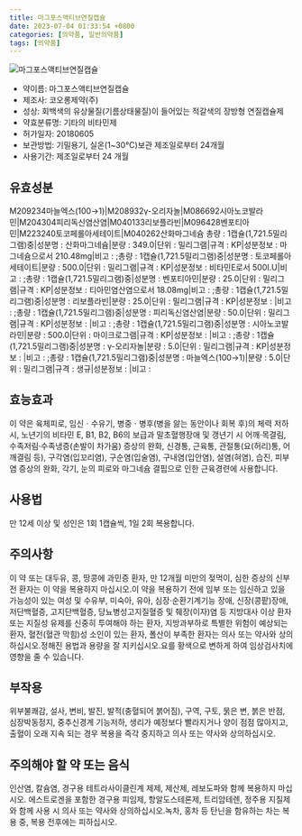 ```yaml
---
title: 마그포스액티브연질캡슐
date: 2023-07-04 01:33:54 +0800
categories: [의약품, 일반의약품]
tags: [의약품]
---
```

![마그포스액티브연질캡슐](https://nedrug.mfds.go.kr/pbp/cmn/itemImageDownload/153814921631300007)

- 약이름: 마그포스액티브연질캡슐
- 제조사: 코오롱제약(주)
- 성상: 회백색의 유상물질(기름상태물질)이 들어있는 적갈색의 장방형 연질캡슐제
- 약효분류명: 기타의 비타민제
- 허가일자: 20180605
- 보관방법: 기밀용기, 실온(1~30°C)보관 제조일로부터 24개월
- 사용기간: 제조일로부터 24 개월
## 유효성분
M209234마늘엑스(100→1)|M208932γ-오리자놀|M086692시아노코발라민|M204304피리독신염산염|M040133리보플라빈|M096428벤포티아민|M223240토코페롤아세테이트|M040262산화마그네슘
총량 : 1캡슐(1,721.5밀리그램)중|성분명 : 산화마그네슘|분량 : 349.0|단위 : 밀리그램|규격 : KP|성분정보 : 마그네슘으로서 210.48mg|비고 : ;총량 : 1캡슐(1,721.5밀리그램)중|성분명 : 토코페롤아세테이트|분량 : 500.0|단위 : 밀리그램|규격 : KP|성분정보 : 비타민E로서 500I.U|비고 : ;총량 : 1캡슐(1,721.5밀리그램)중|성분명 : 벤포티아민|분량 : 25.0|단위 : 밀리그램|규격 : KP|성분정보 : 티아민염산염으로서 18.08mg|비고 : ;총량 : 1캡슐(1,721.5밀리그램)중|성분명 : 리보플라빈|분량 : 25.0|단위 : 밀리그램|규격 : KP|성분정보 : |비고 : ;총량 : 1캡슐(1,721.5밀리그램)중|성분명 : 피리독신염산염|분량 : 50.0|단위 : 밀리그램|규격 : KP|성분정보 : |비고 : ;총량 : 1캡슐(1,721.5밀리그램)중|성분명 : 시아노코발라민|분량 : 500.0|단위 : 마이크로그램|규격 : KP|성분정보 : |비고 : ;총량 : 1캡슐(1,721.5밀리그램)중|성분명 : γ-오리자놀|분량 : 5.0|단위 : 밀리그램|규격 : KP|성분정보 : |비고 : ;총량 : 1캡슐(1,721.5밀리그램)중|성분명 : 마늘엑스(100→1)|분량 : 5.0|단위 : 밀리그램|규격 : 생규|성분정보 : |비고 :
## 효능효과
이 약은 육체피로, 임신ㆍ수유기, 병중ㆍ병후(병을 앓는 동안이나 회복 후)의 체력 저하 시, 노년기의 비타민 E, B1, B2, B6의 보급과 말초혈행장애 및 갱년기 시 어깨·목결림, 수족저림·수족냉증(손발이 차가움) 증상의 완화, 신경통, 근육통, 관절통(요(허리)통, 어깨결림 등), 구각염(입꼬리염), 구순염(입술염), 구내염(입안염), 설염(혀염), 습진, 피부염 증상의 완화, 각기, 눈의 피로와 마그네슘 결핍으로 인한 근육경련에 사용합니다.
## 사용법
만 12세 이상 및 성인은 1회 1캡슐씩, 1일 2회 복용합니다.
## 주의사항
이 약 또는 대두유, 콩, 땅콩에 과민증 환자, 만 12개월 미만의 젖먹이, 심한 증상의 신부전 환자는 이 약을 복용하지 마십시오.이 약을 복용하기 전에 임부 또는 임신하고 있을 가능성이 있는 여성 및 수유부, 미숙아, 유아, 심장·순환기계기능 장애, 신장(콩팥)장애, 저단백혈증, 고지단백혈증, 당뇨병성고지질혈증 및 췌장(이자)염 등 지방대사 이상 환자 또는 지질성 유제를 신중히 투여해야 하는 환자, 지방과부하로 특별한 위험이 예상되는 환자, 혈전(혈관 막힘)성 소인이 있는 환자, 폴산이 부족한 환자는 의사 또는 약사와 상의하십시오.정해진 용법과 용량을 잘 지키십시오.요를 황색으로 변하게 하여 임상검사치에 영향을 줄 수 있습니다.
## 부작용
위부불쾌감, 설사, 변비, 발진, 발적(충혈되어 붉어짐), 구역, 구토, 묽은 변, 붉은 반점, 심장박동정지, 중추신경계 기능저하, 생리가 예정보다 빨라지거나 양이 점점 많아지고, 출혈이 오래 지속 되는 경우 복용을 즉각 중지하고 의사 또는 약사와 상의하십시오.
## 주의해야 할 약 또는 음식
인산염, 칼슘염, 경구용 테트라사이클린계 제제, 제산제, 레보도파와 함께 복용하지 마십시오. 에스트로겐을 포함한 경구용 피임제, 항알도스테론제, 트리암테렌, 정주용 지질제와 함께 사용 시 의사 또는 약사와 상의하십시오.녹차, 홍차 등 탄닌을 함유하는 차는 복용 중, 복용 전후에는 피하십시오.

